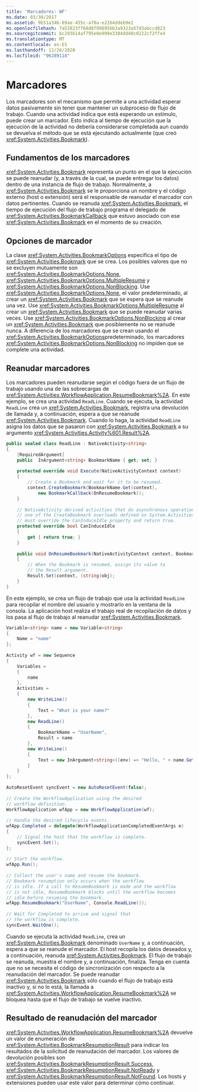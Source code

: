 ```yaml
---
title: 'Marcadores: WF'
ms.date: 03/30/2017
ms.assetid: 9b51a346-09ae-455c-a70a-e2264ddeb9e2
ms.openlocfilehash: 7a52823ff68d8f09895bb3a9323a57d3abccd823
ms.sourcegitcommit: bc293b14af795e0e999e3304dd40c0222cf2ffe4
ms.translationtype: MT
ms.contentlocale: es-ES
ms.lasthandoff: 11/26/2020
ms.locfileid: "96289118"
---
```

# <a name="bookmarks"></a>Marcadores

Los marcadores son el mecanismo que permite a una actividad esperar datos pasivamente sin tener que mantener un subproceso de flujo de trabajo. Cuando una actividad indica que está esperando un estímulo, puede crear un marcador. Esto indica al tiempo de ejecución que la ejecución de la actividad no debería considerarse completada aun cuando se devuelva el método que se está ejecutando actualmente (que creó <xref:System.Activities.Bookmark>).  
  
## <a name="bookmark-basics"></a>Fundamentos de los marcadores  

 <xref:System.Activities.Bookmark> representa un punto en el que la ejecución se puede reanudar (y, a través de la cual, se puede entregar los datos) dentro de una instancia de flujo de trabajo. Normalmente, a <xref:System.Activities.Bookmark> se le proporciona un nombre y el código externo (host o extensión) será el responsable de reanudar el marcador con datos pertinentes. Cuando se reanuda <xref:System.Activities.Bookmark>, el tiempo de ejecución del flujo de trabajo programa el delegado de <xref:System.Activities.BookmarkCallback> que estuvo asociado con ese <xref:System.Activities.Bookmark> en el momento de su creación.  
  
## <a name="bookmark-options"></a>Opciones de marcador  

 La clase <xref:System.Activities.BookmarkOptions> especifica el tipo de <xref:System.Activities.Bookmark> que se crea. Los posibles valores que no se excluyen mutuamente son <xref:System.Activities.BookmarkOptions.None>, <xref:System.Activities.BookmarkOptions.MultipleResume> y <xref:System.Activities.BookmarkOptions.NonBlocking>. Use <xref:System.Activities.BookmarkOptions.None>, el valor predeterminado, al crear un <xref:System.Activities.Bookmark> que se espera que se reanude una vez. Use <xref:System.Activities.BookmarkOptions.MultipleResume> al crear un <xref:System.Activities.Bookmark> que se puede reanudar varias veces. Use <xref:System.Activities.BookmarkOptions.NonBlocking> al crear un <xref:System.Activities.Bookmark> que posiblemente no se reanude nunca. A diferencia de los marcadores que se crean usando el <xref:System.Activities.BookmarkOptions>predeterminado, los marcadores <xref:System.Activities.BookmarkOptions.NonBlocking> no impiden que se complete una actividad.  
  
## <a name="bookmark-resumption"></a>Reanudar marcadores  

 Los marcadores pueden reanudarse según el código fuera de un flujo de trabajo usando una de las sobrecargas de <xref:System.Activities.WorkflowApplication.ResumeBookmark%2A>. En este ejemplo, se crea una actividad `ReadLine`. Cuando se ejecuta, la actividad `ReadLine` crea un <xref:System.Activities.Bookmark>, registra una devolución de llamada y, a continuación, espera a que se reanude <xref:System.Activities.Bookmark>. Cuando lo haga, la actividad `ReadLine` asigna los datos que se pasaron con <xref:System.Activities.Bookmark> a su argumento <xref:System.Activities.Activity%601.Result%2A>.  
  
```csharp  
public sealed class ReadLine : NativeActivity<string>  
{  
    [RequiredArgument]  
    public  InArgument<string> BookmarkName { get; set; }  
  
    protected override void Execute(NativeActivityContext context)  
    {  
        // Create a Bookmark and wait for it to be resumed.  
        context.CreateBookmark(BookmarkName.Get(context),
            new BookmarkCallback(OnResumeBookmark));  
    }  
  
    // NativeActivity derived activities that do asynchronous operations by calling
    // one of the CreateBookmark overloads defined on System.Activities.NativeActivityContext
    // must override the CanInduceIdle property and return true.  
    protected override bool CanInduceIdle  
    {  
        get { return true; }  
    }  
  
    public void OnResumeBookmark(NativeActivityContext context, Bookmark bookmark, object obj)  
    {  
        // When the Bookmark is resumed, assign its value to  
        // the Result argument.  
        Result.Set(context, (string)obj);  
    }  
}  
```  
  
 En este ejemplo, se crea un flujo de trabajo que usa la actividad `ReadLine` para recopilar el nombre del usuario y mostrarlo en la ventana de la consola. La aplicación host realiza el trabajo real de recopilación de datos y los pasa al flujo de trabajo al reanudar <xref:System.Activities.Bookmark>.  
  
```csharp  
Variable<string> name = new Variable<string>  
{  
    Name = "name"  
};  
  
Activity wf = new Sequence  
{  
    Variables =  
    {  
        name  
    },  
    Activities =  
    {  
        new WriteLine()  
        {  
            Text = "What is your name?"  
        },  
        new ReadLine()  
        {  
            BookmarkName = "UserName",  
            Result = name  
        },  
        new WriteLine()  
        {  
            Text = new InArgument<string>((env) => "Hello, " + name.Get(env))  
        }  
    }  
};  
  
AutoResetEvent syncEvent = new AutoResetEvent(false);  
  
// Create the WorkflowApplication using the desired  
// workflow definition.  
WorkflowApplication wfApp = new WorkflowApplication(wf);  
  
// Handle the desired lifecycle events.  
wfApp.Completed = delegate(WorkflowApplicationCompletedEventArgs e)  
{  
    // Signal the host that the workflow is complete.  
    syncEvent.Set();  
};  
  
// Start the workflow.  
wfApp.Run();  
  
// Collect the user's name and resume the bookmark.  
// Bookmark resumption only occurs when the workflow  
// is idle. If a call to ResumeBookmark is made and the workflow  
// is not idle, ResumeBookmark blocks until the workflow becomes  
// idle before resuming the bookmark.  
wfApp.ResumeBookmark("UserName", Console.ReadLine());  
  
// Wait for Completed to arrive and signal that  
// the workflow is complete.  
syncEvent.WaitOne();  
```  
  
 Cuando se ejecuta la actividad `ReadLine`, crea un <xref:System.Activities.Bookmark> denominado `UserName` y, a continuación, espera a que se reanude el marcador. El host recopila los datos deseados y, a continuación, reanuda <xref:System.Activities.Bookmark>. El flujo de trabajo se reanuda, muestra el nombre y, a continuación, finaliza. Tenga en cuenta que no se necesita el código de sincronización con respecto a la reanudación del marcador. Se puede reanudar <xref:System.Activities.Bookmark> sólo cuando el flujo de trabajo está inactivo y, si no lo está, la llamada a <xref:System.Activities.WorkflowApplication.ResumeBookmark%2A> se bloquea hasta que el flujo de trabajo se vuelve inactivo.  
  
## <a name="bookmark-resumption-result"></a>Resultado de reanudación del marcador  

 <xref:System.Activities.WorkflowApplication.ResumeBookmark%2A> devuelve un valor de enumeración de <xref:System.Activities.BookmarkResumptionResult> para indicar los resultados de la solicitud de reanudación del marcador. Los valores de devolución posibles son <xref:System.Activities.BookmarkResumptionResult.Success>, <xref:System.Activities.BookmarkResumptionResult.NotReady> y <xref:System.Activities.BookmarkResumptionResult.NotFound>. Los hosts y extensiones pueden usar este valor para determinar cómo continuar.

